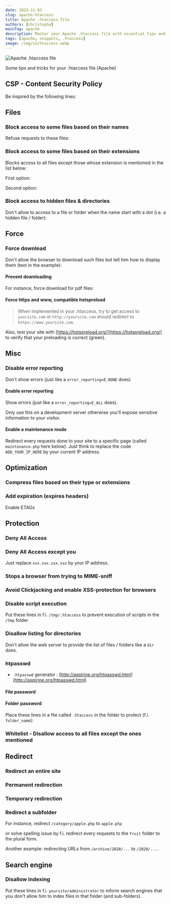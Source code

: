 ```yaml
---
date: 2023-11-03
slug: apache-htaccess
title: Apache .htaccess file
authors: [christophe]
mainTag: apache
description: Master your Apache .htaccess file with essential tips and tricks for security, redirection, file access control, Content Security Policy (CSP), forcing HTTPS, and performance optimization.
tags: [apache, snippets, .htaccess]
image: /img/v2/htaccess.webp
---
```

<!-- cspell:ignore webm -->
![Apache .htaccess file](/img/v2/htaccess.webp)

Some tips and tricks for your .htaccess file (Apache)

<!-- truncate -->

## CSP - Content Security Policy

Be inspired by the following lines:

<Snippet filename=".htaccess" source="./files/csp.htaccess" />

## Files

### Block access to some files based on their names

Refuse requests to these files:

<Snippet filename=".htaccess" source="./files/block_filenames.htaccess" />

### Block access to some files based on their extensions

Blocks access to all files except those whose extension is mentioned in the list below:

First option:

<Snippet filename=".htaccess" source="./files/block_fileextensions_option1.htaccess" />

Second option:

<Snippet filename=".htaccess" source="./files/block_fileextensions_option2.htaccess" />

### Block access to hidden files & directories

Don't allow to access to a file or folder when the name start with a dot (i.e. a hidden file / folder):

<Snippet filename=".htaccess" source="./files/block_hidden_files_folders.htaccess" />

## Force

### Force download

Don't allow the browser to download such files but tell him how to display them (text in the example):

<Snippet filename=".htaccess" source="./files/.part6.htaccess" />

#### Prevent downloading

For instance, force download for pdf files:

<Snippet filename=".htaccess" source="./files/.part7.htaccess" />

#### Force https and www, compatible hstspreload

> When implemented in your .htaccess, try to get access to `yoursite.com` or `http://yoursite.com` should redirect to `https://www.yoursite.com`.

Also, test your site with [https://hstspreload.org/](https://hstspreload.org/) to verify that your preloading is correct (green).

<Snippet filename=".htaccess" source="./files/.part8.htaccess" />

## Misc

### Disable error reporting

Don't show errors (just like a `error_reporting=E_NONE` does)

<Snippet filename=".htaccess" source="./files/.part9.htaccess" />

#### Enable error reporting

Show errors (just like a `error_reporting=E_ALL` does).

Only use this on a development server otherwise you'll expose sensitive information to your visitor.

<Snippet filename=".htaccess" source="./files/.part10.htaccess" />

#### Enable a maintenance mode

Redirect every requests done to your site to a specific page (called `maintenance.php` here below). Just think to replace the code `ADD_YOUR_IP_HERE` by your current IP address.

<Snippet filename=".htaccess" source="./files/.part11.htaccess" />

## Optimization

### Compress files based on their type or extensions

<Snippet filename=".htaccess" source="./files/.part12.htaccess" />

### Add expiration (expires headers)

Enable ETAGs

<Snippet filename=".htaccess" source="./files/.part13.htaccess" />

## Protection

### Deny All Access

<Snippet filename=".htaccess" source="./files/.part14.htaccess" />

### Deny All Access except you

Just replace `xxx.xxx.xxx.xxx` by your IP address.

<Snippet filename=".htaccess" source="./files/.part15.htaccess" />

### Stops a browser from trying to MIME-sniff

<Snippet filename=".htaccess" source="./files/.part16.htaccess" />

### Avoid Clickjacking and enable XSS-protection for browsers

<Snippet filename=".htaccess" source="./files/.part17.htaccess" />

### Disable script execution

Put these lines in f.i. `/tmp/.htaccess` to prevent execution of scripts in the `/tmp` folder.

<Snippet filename="/tmp/.htaccess" source="./files/no_execution.htaccess" />

### Disallow listing for directories

Don't allow the web server to provide the list of files / folders like a `dir` does.

<Snippet filename=".htaccess" source="./files/.part18.htaccess" />

### htpasswd

* `.htpasswd` generator : [http://aspirine.org/htpasswd.html](http://aspirine.org/htpasswd.html)

#### File password

<Snippet filename=".htaccess" source="./files/.part19.htaccess" />

#### Folder password

Place these lines in a file called `.htaccess` in the folder to protect (f.i. `folder_name`):

<Snippet filename="folder_name/.htaccess" source="./files/folder_password.htaccess" />

### Whitelist - Disallow access to all files except the ones mentioned

<Snippet filename=".htaccess" source="./files/.part20.htaccess" />

## Redirect

### Redirect an entire site

<Snippet filename=".htaccess" source="./files/.part21.htaccess" />

### Permanent redirection

<Snippet filename=".htaccess" source="./files/.part22.htaccess" />

### Temporary redirection

<Snippet filename=".htaccess" source="./files/.part23.htaccess" />

### Redirect a subfolder

For instance, redirect `/category/apple.php` to `apple.php`

<Snippet filename=".htaccess" source="./files/.part24.htaccess" />

or solve spelling issue by f.i. redirect every requests to the `fruit` folder to the plural form.

<Snippet filename=".htaccess" source="./files/.part25.htaccess" />

Another example: redirecting URLs from `/archive/2020/...` to `/2020/...`.

<Snippet filename=".htaccess" source="./files/.part26.htaccess" />

## Search engine

### Disallow indexing

Put these lines in f.i. `yoursite/administrator` to inform search engines that you don't allow him to index files in that folder (and sub-folders).

<Snippet filename="administrator/.htaccess" source="./files/administrator.htaccess" />
